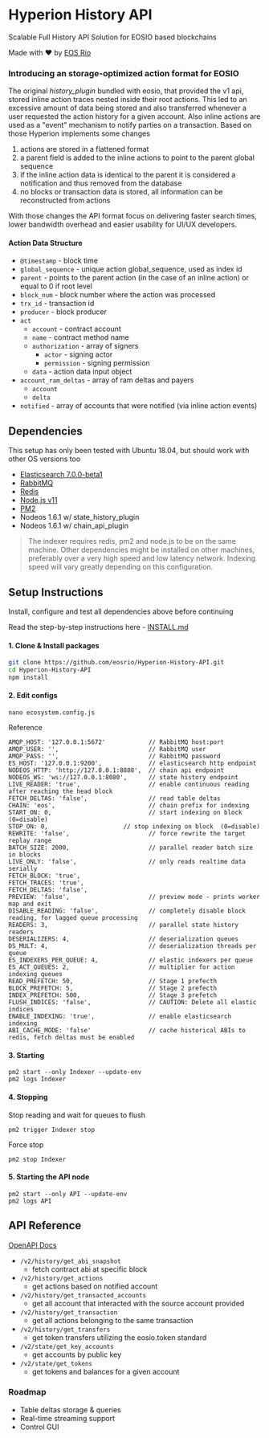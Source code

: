 # Hyperion History API
Scalable Full History API Solution for EOSIO based blockchains

Made with ♥ by [EOS Rio](https://eosrio.io/)

### Introducing an storage-optimized action format for EOSIO

The original *history_plugin* bundled with eosio, that provided the v1 api, stored inline action traces nested inside their root actions. This led to an excessive amount of data being stored and also transferred whenever a user requested the action history for a given account. Also inline actions are used as a "event" mechanism to notify parties on a transaction. Based on those Hyperion implements some changes

1. actions are stored in a flattened format
2. a parent field is added to the inline actions to point to the parent global sequence
3. if the inline action data is identical to the parent it is considered a notification and thus removed from the database
4. no blocks or transaction data is stored, all information can be reconstructed from actions

With those changes the API format focus on delivering faster search times, lower bandwidth overhead and easier usability for UI/UX developers. 

#### Action Data Structure

 - `@timestamp` - block time
 - `global_sequence` - unique action global_sequence, used as index id
 - `parent` - points to the parent action (in the case of an inline action) or equal to 0 if root level
 - `block_num` - block number where the action was processed
 - `trx_id` - transaction id
 - `producer` - block producer
 - `act`
    - `account` - contract account
    - `name` - contract method name
    - `authorization` - array of signers
        - `actor` - signing actor
        - `permission` - signing permission
    - `data` - action data input object
 - `account_ram_deltas` - array of ram deltas and payers
    - `account`
    - `delta`
 - `notified` - array of accounts that were notified (via inline action events)

## Dependencies

This setup has only been tested with Ubuntu 18.04, but should work with other OS versions too

 - [Elasticsearch 7.0.0-beta1](https://www.elastic.co/downloads/elasticsearch#preview-release)
 - [RabbitMQ](https://www.rabbitmq.com/install-debian.html)
 - [Redis](https://redis.io/topics/quickstart)
 - [Node.js v11](https://github.com/nodesource/distributions/blob/master/README.md#installation-instructions)
 - [PM2](https://pm2.io/doc/en/runtime/quick-start)
 - Nodeos 1.6.1 w/ state_history_plugin
 - Nodeos 1.6.1 w/ chain_api_plugin
  
  > The indexer requires redis, pm2 and node.js to be on the same machine. Other dependencies might be installed on other machines, preferably over a very high speed and low latency network. Indexing speed will vary greatly depending on this configuration.
  
## Setup Instructions

Install, configure and test all dependencies above before continuing

Read the step-by-step instructions here - [INSTALL.md](https://github.com/eosrio/Hyperion-History-API/blob/master/INSTALL.md)

#### 1. Clone & Install packages
```bash
git clone https://github.com/eosrio/Hyperion-History-API.git
cd Hyperion-History-API
npm install
```

#### 2. Edit configs
`nano ecosystem.config.js`

Reference
```
AMQP_HOST: '127.0.0.1:5672'            // RabbitMQ host:port
AMQP_USER: '',                         // RabbitMQ user
AMQP_PASS: '',                         // RabbitMQ password
ES_HOST: '127.0.0.1:9200',             // elasticsearch http endpoint
NODEOS_HTTP: 'http://127.0.0.1:8888',  // chain api endpoint
NODEOS_WS: 'ws://127.0.0.1:8080',      // state history endpoint
LIVE_READER: 'true',                   // enable continuous reading after reaching the head block
FETCH_DELTAS: 'false',                 // read table deltas
CHAIN: 'eos',                          // chain prefix for indexing
START_ON: 0,                           // start indexing on block (0=disable)
STOP_ON: 0,                     // stop indexing on block  (0=disable)
REWRITE: 'false',                      // force rewrite the target replay range
BATCH_SIZE: 2000,                      // parallel reader batch size in blocks
LIVE_ONLY: 'false',                    // only reads realtime data serially
FETCH_BLOCK: 'true',
FETCH_TRACES: 'true',
FETCH_DELTAS: 'false',
PREVIEW: 'false',                      // preview mode - prints worker map and exit
DISABLE_READING: 'false',              // completely disable block reading, for lagged queue processing
READERS: 3,                            // parallel state history readers
DESERIALIZERS: 4,                      // deserialization queues
DS_MULT: 4,                            // deserialization threads per queue
ES_INDEXERS_PER_QUEUE: 4,              // elastic indexers per queue
ES_ACT_QUEUES: 2,                      // multiplier for action indexing queues
READ_PREFETCH: 50,                     // Stage 1 prefecth
BLOCK_PREFETCH: 5,                     // Stage 2 prefecth
INDEX_PREFETCH: 500,                   // Stage 3 prefetch
FLUSH_INDICES: 'false',                // CAUTION: Delete all elastic indices
ENABLE_INDEXING: 'true',               // enable elasticsearch indexing
ABI_CACHE_MODE: 'false'                // cache historical ABIs to redis, fetch deltas must be enabled
```
 
 #### 3. Starting
 
 ```
 pm2 start --only Indexer --update-env
 pm2 logs Indexer
 ```
 
 #### 4. Stopping
 
 Stop reading and wait for queues to flush
 ```
 pm2 trigger Indexer stop
 ```
 
 Force stop
 ```
 pm2 stop Indexer
 ```
 
 #### 5. Starting the API node
 
 ```
 pm2 start --only API --update-env
 pm2 logs API
 ```
 
## API Reference

[OpenAPI Docs](https://br.eosrio.io/v2/history/docs)
  
 - `/v2/history/get_abi_snapshot`
   - fetch contract abi at specific block
 - `/v2/history/get_actions`
   - get actions based on notified account
 - `/v2/history/get_transacted_accounts`
   - get all account that interacted with the source account provided
 - `/v2/history/get_transaction`
   - get all actions belonging to the same transaction
 - `/v2/history/get_transfers`
   - get token transfers utilizing the eosio.token standard
 - `/v2/state/get_key_accounts`
   - get accounts by public key
 - `/v2/state/get_tokens`
   - get tokens and balances for a given account

### Roadmap

- Table deltas storage & queries
- Real-time streaming support
- Control GUI
